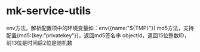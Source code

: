 # mk-service-utils

env方法，解析配置项中的环境变量如：env({name:"${TMP}"})
md5方法，支持配置{md5:{key:"privatekey"}}，返回md5签名串
objectId，返回15位整数ID，前13位是时间后2位是随机数
